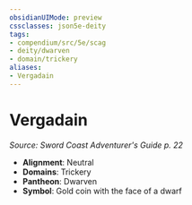 ```yaml
---
obsidianUIMode: preview
cssclasses: json5e-deity
tags:
- compendium/src/5e/scag
- deity/dwarven
- domain/trickery
aliases: 
- Vergadain
---
```

# Vergadain
*Source: Sword Coast Adventurer's Guide p. 22* 

- **Alignment**: Neutral
- **Domains**: Trickery
- **Pantheon**: Dwarven
- **Symbol**: Gold coin with the face of a dwarf